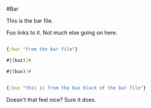 #Bar

This is the bar file.

Foo links to it. Not much else going on here.

```clojure

{:bar "from the bar file"}

#|(baz)|#

#|(bux)|#

```

```clojure

{:bux "this is from the bux block of the bar file"}

```


Doesn't that feel nice? Sure it does.
